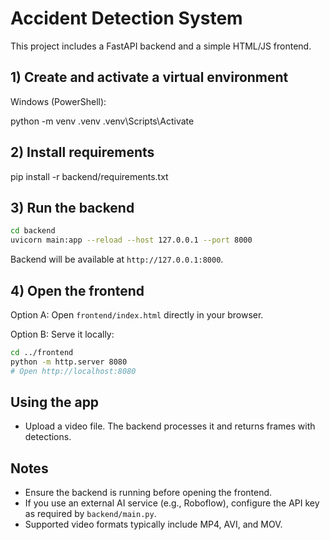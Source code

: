 # Accident Detection System

This project includes a FastAPI backend and a simple HTML/JS frontend.


## 1) Create and activate a virtual environment

Windows (PowerShell):

python -m venv .venv
.venv\Scripts\Activate


## 2) Install requirements


pip install -r backend/requirements.txt


## 3) Run the backend

```bash
cd backend
uvicorn main:app --reload --host 127.0.0.1 --port 8000
```

Backend will be available at `http://127.0.0.1:8000`.

## 4) Open the frontend

Option A: Open `frontend/index.html` directly in your browser.

Option B: Serve it locally:
```bash
cd ../frontend
python -m http.server 8080
# Open http://localhost:8080
```

## Using the app

- Upload a video file. The backend processes it and returns frames with detections.

## Notes

- Ensure the backend is running before opening the frontend.
- If you use an external AI service (e.g., Roboflow), configure the API key as required by `backend/main.py`.
- Supported video formats typically include MP4, AVI, and MOV.


